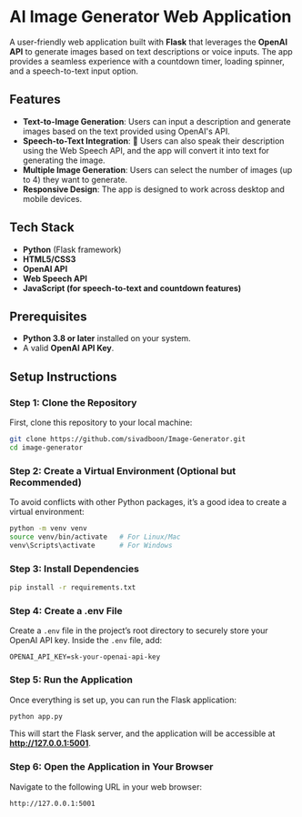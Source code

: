 
# AI Image Generator Web Application

A user-friendly web application built with **Flask** that leverages the **OpenAI API** to generate images based on text descriptions or voice inputs. The app provides a seamless experience with a countdown timer, loading spinner, and a speech-to-text input option.

## Features

- **Text-to-Image Generation**: Users can input a description and generate images based on the text provided using OpenAI's API.
- **Speech-to-Text Integration**: 🎤 Users can also speak their description using the Web Speech API, and the app will convert it into text for generating the image.
- **Multiple Image Generation**: Users can select the number of images (up to 4) they want to generate.
- **Responsive Design**: The app is designed to work across desktop and mobile devices.

## Tech Stack

- **Python** (Flask framework)
- **HTML5/CSS3**
- **OpenAI API**
- **Web Speech API**
- **JavaScript (for speech-to-text and countdown features)**

## Prerequisites

- **Python 3.8 or later** installed on your system.
- A valid **OpenAI API Key**.

## Setup Instructions

### Step 1: Clone the Repository

First, clone this repository to your local machine:

```bash
git clone https://github.com/sivadboon/Image-Generator.git
cd image-generator
```

### Step 2: Create a Virtual Environment (Optional but Recommended)

To avoid conflicts with other Python packages, it’s a good idea to create a virtual environment:

```bash
python -m venv venv
source venv/bin/activate   # For Linux/Mac
venv\Scripts\activate      # For Windows
```

### Step 3: Install Dependencies

```bash
pip install -r requirements.txt
```

### Step 4: Create a .env File

Create a `.env` file in the project’s root directory to securely store your OpenAI API key. Inside the `.env` file, add:

```
OPENAI_API_KEY=sk-your-openai-api-key
```

### Step 5: Run the Application

Once everything is set up, you can run the Flask application:

```bash
python app.py
```

This will start the Flask server, and the application will be accessible at **http://127.0.0.1:5001**.

### Step 6: Open the Application in Your Browser

Navigate to the following URL in your web browser:

```
http://127.0.0.1:5001
```
